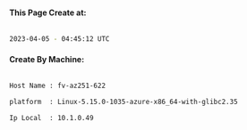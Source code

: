 
   
#### This Page Create at:

```bash

2023-04-05 - 04:45:12 UTC

```

#### Create By Machine:

```bash

Host Name : fv-az251-622

platform  : Linux-5.15.0-1035-azure-x86_64-with-glibc2.35

Ip Local  : 10.1.0.49

```

